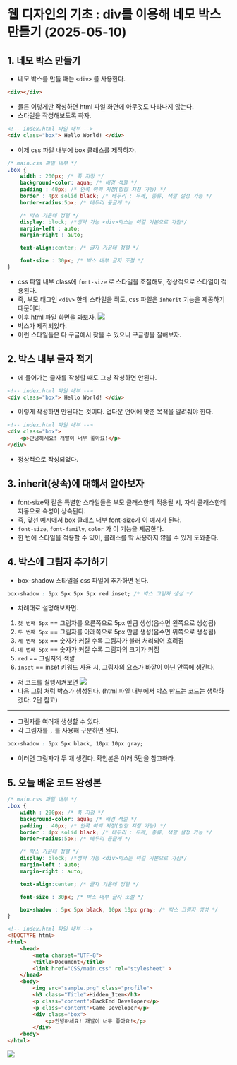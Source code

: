 # 웹 디자인의 기초 : div를 이용해 네모 박스 만들기 (2025-05-10)
## 1. 네모 박스 만들기
- 네모 박스를 만들 때는 `<div>` 를 사용한다.
```html
<div></div>
```
- 물론 이렇게만 작성하면 html 파일 화면에 아무것도 나타나지 않는다.
- 스타일을 작성해보도록 하자.
``` html
<!-- index.html 파일 내부 -->
<div class="box"> Hello World! </div>
```
- 이제 css 파일 내부에 box 클래스를 제작하자.
``` css
/* main.css 파일 내부 */
.box {
    width : 200px; /* 폭 지정 */
    background-color: aqua; /* 배경 색깔 */
    padding : 40px; /* 안쪽 여백 지정(방향 지정 가능) */
    border : 4px solid black; /* 테두리 : 두께, 종류, 색깔 설정 가능 */
    border-radius:5px; /* 테두리 둥글게 */

    /* 박스 가운데 정렬 */
    display: block; /*생략 가능 <div>박스는 이걸 기본으로 가짐*/
    margin-left : auto; 
    margin-right : auto;

    text-align:center; /* 글자 가운데 정렬 */

    font-size : 30px; /* 박스 내부 글자 조절 */
}
```
- css 파일 내부 class에 `font-size` 로 스타일을 조절해도, 정상적으로 스타일이 적용된다.
- 즉, 부모 태그인 `<div>` 한테 스타일을 줘도, css 파일은 `inherit` 기능을 제공하기 때문이다.
- 이후 html 파일 화면을 봐보자.
![](./오2.png)
- 박스가 제작되었다.
- 이런 스타일들은 다 구글에서 찾을 수 있으니 구글링을 잘해보자.

## 2. 박스 내부 글자 적기
- <div> 에 들어가는 글자를 작성할 때도 그냥 작성하면 안된다.
``` html
<!-- index.html 파일 내부 -->
<div class="box"> Hello World! </div>
```
- 이렇게 작성하면 안된다는 것이다. 업다운 언어에 맞춘 목적을 알려줘야 한다.
``` html
<!-- index.html 파일 내부 -->
<div class="box"> 
    <p>안녕하세요! 개발이 너무 좋아요!</p>
</div>
```
- 정상적으로 작성되었다.

## 3. inherit(상속)에 대해서 알아보자
- font-size와 같은 특별한 스타일들은 부모 클래스한테 적용될 시, 자식 클래스한테 자동으로 속성이 상속된다.
- 즉, 앞선 예시에서 box 클래스 내부 font-size가 이 예시가 된다.
- `font-size`, `font-family`, `color` 가 이 기능을 제공한다.
- 한 번에 스타일을 적용할 수 있어, 클래스를 막 사용하지 않을 수 있게 도와준다.

## 4. 박스에 그림자 추가하기
- box-shadow 스타일을 css 파일에 추가하면 된다.
``` css
box-shadow : 5px 5px 5px 5px red inset; /* 박스 그림자 생성 */
```
- 차례대로 설명해보자면.
1. `첫 번째 5px` == 그림자를 오른쪽으로 5px 만큼 생성(음수면 왼쪽으로 생성됨)
2. `두 번째 5px` == 그림자를 아래쪽으로 5px 만큼 생성(음수면 위쪽으로 생성됨)
3. `세 번째 5px` == 숫자가 커질 수록 그림자가 블러 처리되어 흐려짐
4. `네 번째 5px` == 숫자가 커질 수록 그림자의 크기가 커짐
5. `red` == 그림자의 색깔
6. `inset` == inset 키워드 사용 시, 그림자의 요소가 바깥이 아닌 안쪽에 생긴다.
- 저 코드를 실행시켜보면
![](./연습용.png)
- 다음 그림 처럼 박스가 생성된다. (html 파일 내부에서 박스 만드는 코드는 생략하겠다. 2단 참고)
---
- 그림자를 여러개 생성할 수 있다.
- 각 그림자를 `,` 를 사용해 구분하면 된다.
``` css
box-shadow : 5px 5px black, 10px 10px gray;
```
- 이러면 그림자가 두 개 생긴다. 확인본은 아래 5단을 참고하라.

## 5. 오늘 배운 코드 완성본
``` css
/* main.css 파일 내부 */
.box {
    width : 200px; /* 폭 지정 */
    background-color: aqua; /* 배경 색깔 */
    padding : 40px; /* 안쪽 여백 지정(방향 지정 가능) */
    border : 4px solid black; /* 테두리 : 두께, 종류, 색깔 설정 가능 */
    border-radius:5px; /* 테두리 둥글게 */

    /* 박스 가운데 정렬 */
    display: block; /*생략 가능 <div>박스는 이걸 기본으로 가짐*/
    margin-left : auto; 
    margin-right : auto;

    text-align:center; /* 글자 가운데 정렬 */

    font-size : 30px; /* 박스 내부 글자 조절 */

    box-shadow : 5px 5px black, 10px 10px gray; /* 박스 그림자 생성 */
} 
```
``` html
<!-- index.html 파일 내부 -->
<!DOCTYPE html>
<html>
    <head>
        <meta charset="UTF-8">
        <title>Document</title>
        <link href="CSS/main.css" rel="stylesheet" >
    </head>
    <body>
        <img src="sample.png" class="profile"> 
        <h3 class="Title">Hidden_Item</h3>
        <p class="content">BackEnd Developer</p>
        <p class="content">Game Developer</p>
        <div class="box"> 
            <p>안녕하세요! 개발이 너무 좋아요!</p>
        </div>
    <body>
</html>
```
![](./오3.png)
